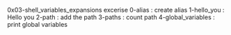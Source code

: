 0x03-shell_variables_expansions excerise
0-alias : create alias
1-hello_you : Hello you
2-path : add the path
3-paths : count path
4-global_variables : print global variables
